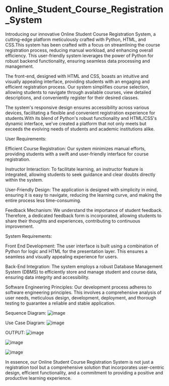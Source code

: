 # Online_Student_Course_Registration_System
Introducing our innovative Online Student Course Registration System, a cutting-edge platform meticulously crafted with Python, HTML, and CSS.This system has been crafted with a focus on streamlining the course registration process, reducing manual workload, and enhancing overall efficiency.
This user-friendly system leverages the power of Python for robust backend functionality, ensuring seamless data processing and management.

The front-end, designed with HTML and CSS, boasts an intuitive and visually appealing interface, providing students with an engaging and efficient registration process. Our system simplifies course selection, allowing students to navigate through available courses, view detailed descriptions, and conveniently register for their desired classes.

The system's responsive design ensures accessibility across various devices, facilitating a flexible and convenient registration experience for students.With its blend of Python's robust functionality and HTML/CSS's dynamic interface, we've created a platform that not only meets but exceeds the evolving needs of students and academic institutions alike.

User Requirements:

Efficient Course Registration: Our system minimizes manual efforts, providing students with a swift and user-friendly interface for course registration.

Instructor Interaction: To facilitate learning, an instructor feature is integrated, allowing students to seek guidance and clear doubts directly within the system.

User-Friendly Design: The application is designed with simplicity in mind, ensuring it is easy to navigate, reducing the learning curve, and making the entire process less time-consuming.

Feedback Mechanism: We understand the importance of student feedback. Therefore, a dedicated feedback form is incorporated, allowing students to share their thoughts and experiences, contributing to continuous improvement.


System Requirements:

Front End Development: The user interface is built using a combination of Python for logic and HTML for the presentation layer. This ensures a seamless and visually appealing experience for users.

Back-End Integration: The system employs a robust Database Management System (DBMS) to efficiently store and manage student and course data, ensuring data integrity and accessibility.

Software Engineering Principles: Our development process adheres to software engineering principles. This involves a comprehensive analysis of user needs, meticulous design, development, deployment, and thorough testing to guarantee a reliable and stable application.

Sequence Diagram:
![image](https://github.com/DhanaSree999/Online_Student_Course_Registration_System/assets/110033766/250abd0d-671f-4ecc-9421-55377dab0f89)

Use Case Diagram:
![image](https://github.com/DhanaSree999/Online_Student_Course_Registration_System/assets/110033766/24471eb4-7e80-4e40-ac04-4a9a5a1bc40e)

OUTPUT:
![image](https://github.com/DhanaSree999/Online_Student_Course_Registration_System/assets/110033766/f820801b-b453-4d48-99fe-cbca563f1f1c)

![image](https://github.com/DhanaSree999/Online_Student_Course_Registration_System/assets/110033766/df096e12-d850-495c-8687-b52d4f71c452)

![image](https://github.com/DhanaSree999/Online_Student_Course_Registration_System/assets/110033766/2d0f42d8-5baa-47d6-bcbc-80eb27d7fd5c)

In essence, our Online Student Course Registration System is not just a registration tool but a comprehensive solution that incorporates user-centric design, efficient functionality, and a commitment to providing a positive and productive learning experience.

